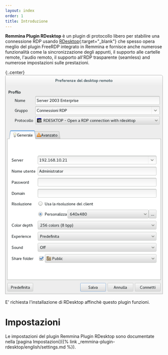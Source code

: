 ```yaml
---
layout: index
order: 1
title: Introduzione
---
```

**Remmina Plugin RDesktop** è un plugin di protocollo libero per stabilire una
connessione RDP usando [RDesktop]{:target="_blank"}
che spesso opera meglio del plugin FreeRDP integrato in Remmina e fornisce anche
numerose funzionalità come la sincronizzazione degli appunti, il supporto alle
cartelle remote, l'audio remoto, il supporto all'RDP trasparente (seamless) and
numerose impostazioni sulle prestazioni.

{:.center}
![Impostazioni generali](/resources/remmina-plugin-rdesktop/archive/latest/italian/general.png)

E' richiesta l'installazione di RDesktop affinchè questo plugin funzioni.

# Impostazioni

Le impostazioni del plugin Remmina Plugin RDesktop sono documentate nella
[pagina Impostazioni]({% link _remmina-plugin-rdesktop/english/settings.md %}).

[RDesktop]: http://www.rdesktop.org/